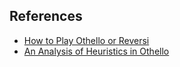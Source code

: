 ## References
* [How to Play Othello or Reversi](https://www.youtube.com/watch?v=Ol3Id7xYsY4)
* [An Analysis of Heuristics in Othello](https://courses.cs.washington.edu/courses/cse573/04au/Project/mini1/RUSSIA/Final_Paper.pdf)
